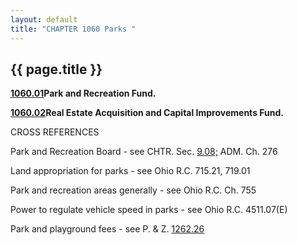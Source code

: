 ```yaml
---
layout: default 
title: "CHAPTER 1060 Parks "
---
```


{{ page.title }}
----------------

[**1060.01**](45b631db.html)**Park and Recreation Fund.**

[**1060.02**](45c2563b.html)**Real Estate Acquisition and Capital
Improvements Fund.**

CROSS REFERENCES

Park and Recreation Board - see CHTR. Sec. [9.08;](14622d18.html) ADM.
Ch. 276

Land appropriation for parks - see Ohio R.C. 715.21, 719.01

Park and recreation areas generally - see Ohio R.C. Ch. 755

Power to regulate vehicle speed in parks - see Ohio R.C. 4511.07(E)

Park and playground fees - see P. & Z. [1262.26](4d9758ea.html)
